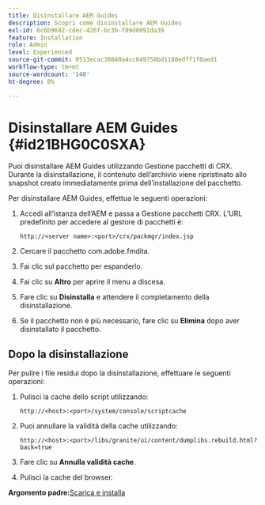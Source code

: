 ```yaml
---
title: Disinstallare AEM Guides
description: Scopri come disinstallare AEM Guides
exl-id: 6c6b9692-cdec-426f-bc3b-f09d0091da39
feature: Installation
role: Admin
level: Experienced
source-git-commit: 0513ecac38840a4cc649758bd1180edff1f8aed1
workflow-type: tm+mt
source-wordcount: '148'
ht-degree: 0%

---
```


# Disinstallare AEM Guides {#id21BHG0C0SXA}

Puoi disinstallare AEM Guides utilizzando Gestione pacchetti di CRX. Durante la disinstallazione, il contenuto dell’archivio viene ripristinato allo snapshot creato immediatamente prima dell’installazione del pacchetto.

Per disinstallare AEM Guides, effettua le seguenti operazioni:

1. Accedi all’istanza dell’AEM e passa a Gestione pacchetti CRX. L’URL predefinito per accedere al gestore di pacchetti è:

   ```http
   http://<server name>:<port>/crx/packmgr/index.jsp
   ```

1. Cercare il pacchetto com.adobe.fmdita.
1. Fai clic sul pacchetto per espanderlo.
1. Fai clic su **Altro** per aprire il menu a discesa.
1. Fare clic su **Disinstalla** e attendere il completamento della disinstallazione.
1. Se il pacchetto non è più necessario, fare clic su **Elimina** dopo aver disinstallato il pacchetto.

## Dopo la disinstallazione

Per pulire i file residui dopo la disinstallazione, effettuare le seguenti operazioni:

1. Pulisci la cache dello script utilizzando:

   ```http
   http://<host>:<port>/system/console/scriptcache
   ```

1. Puoi annullare la validità della cache utilizzando:

   ```http
   http://<host>:<port>/libs/granite/ui/content/dumplibs.rebuild.html?back=true
   ```

1. Fare clic su **Annulla validità cache**.
1. Pulisci la cache del browser.

**Argomento padre:**&#x200B;[&#x200B; Scarica e installa](download-install.md)
